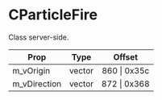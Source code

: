 # CParticleFire

Class server-side.

|Prop|Type|Offset|
|---|:-:|:-:|
|m_vOrigin|vector|860 \| 0x35c|
|m_vDirection|vector|872 \| 0x368|
